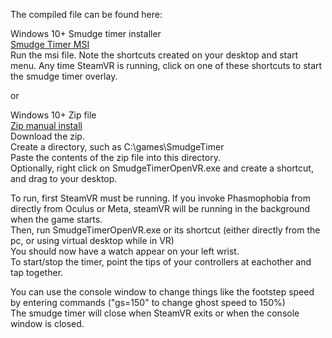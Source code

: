 The compiled file can be found here:

Windows 10+ Smudge timer installer<br/>
[Smudge Timer MSI](https://drive.google.com/file/d/1QC30jLPU_ShY3IkYH_PsymjXrni6AM1S/view?usp=drive_link) <br/>
Run the msi file.  Note the shortcuts created on your desktop and start menu.  Any time SteamVR is running, click on one of these shortcuts to start the smudge timer overlay.

or

Windows 10+ Zip file<br/>
[Zip manual install](https://drive.google.com/file/d/1Rhvs4aF1BtwScKMHcg-DH7vAqxvWuRV-/view?usp=drive_link) <br/>
Download the zip.<br/>
Create a directory, such as C:\games\SmudgeTimer<br/>
Paste the contents of the zip file into this directory.<br/>
Optionally, right click on SmudgeTimerOpenVR.exe and create a shortcut, and drag to your desktop.

To run, first SteamVR must be running.  If you invoke Phasmophobia from directly from Oculus or Meta, steamVR will be running in the background when the game starts.<br/>
Then, run SmudgeTimerOpenVR.exe or its shortcut (either directly from the pc, or using virtual desktop while in VR)<br/>
You should now have a watch appear on your left wrist.<br/>
To start/stop the timer, point the tips of your controllers at eachother and tap together.

You can use the console window to change things like the footstep speed by entering commands ("gs=150" to change ghost speed to 150%)<br/>
The smudge timer will close when SteamVR exits or when the console window is closed.

